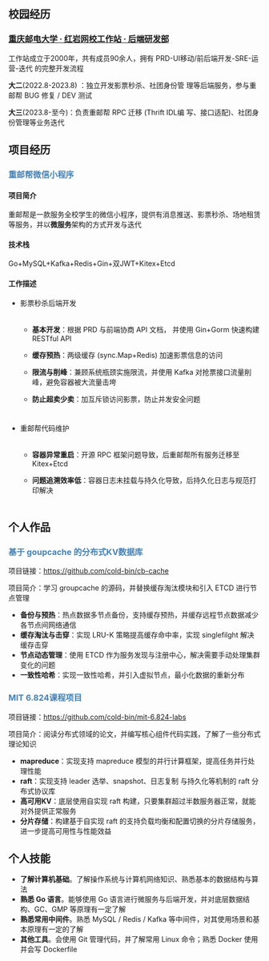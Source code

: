 ## 校园经历

### [重庆邮电⼤学 · 红岩⽹校⼯作站 · 后端研发部](https://redrock.team/)

⼯作站成⽴于2000年，共有成员90余⼈，拥有 PRD-UI移动/前后端开发-SRE-运营-迭代 的完整开发流程 

**⼤⼆**(2022.8-2023.8) ：独⽴开发影票秒杀、社团⾝份管 理等后端服务，参与重邮帮 BUG 修复 / DEV 测试 

**⼤三**(2023.8-⾄今)：负责重邮帮 RPC 迁移 (Thrift IDL编 写、接⼝适配)、社团⾝份管理等业务迭代

## 项目经历

### <span style="color:#4682b4">重邮帮微信⼩程序</span>

#### 项⽬简介

重邮帮是⼀款服务全校学⽣的微信⼩程序，提供有消息推送、影票秒杀、场地租赁等服务，并以**微服务**架构的⽅式开发与迭代

#### 技术栈

 Go+MySQL+Kafka+Redis+Gin+双JWT+Kitex+Etcd

#### ⼯作描述

- 影票秒杀后端开发

  <div style="height:5px"></div>

  - **基本开发**：根据 PRD 与前端协商 API ⽂档， 并使⽤ Gin+Gorm 快速构建 RESTful API

  - **缓存预热**：两级缓存 (sync.Map+Redis) 加速影票信息的访问

  - **限流与削峰**：兼顾系统瓶颈实施限流，并使⽤ Kafka 对抢票接⼝流量削峰，避免容器被⼤流量击垮

  - **防止超卖少卖**：加互斥锁访问影票，防止并发安全问题

    <div style="height:10px"></div>

- 重邮帮代码维护

  <div style="height:5px"></div>

  - **容器异常重启**：开源 RPC 框架问题导致，后重邮帮所有服务迁移⾄ Kitex+Etcd

  - **问题追溯效率低**：容器⽇志未挂载与持久化导致，后持久化⽇志与规范打印解决

  <div style="height:5px;weight:100%"></div>

## 个人作品

### <span style="color:#4682b4">基于 goupcache 的分布式KV数据库</span>

项⽬链接：https://github.com/cold-bin/cb-cache 

项⽬简介：学习 groupcache 的源码，并替换缓存淘汰模块和引入 ETCD 进行节点管理

- **备份与预热**：热点数据多节点备份，⽀持缓存预热，并缓存远程节点数据减少各节点间网络通信
- **缓存淘汰与击穿**：实现 LRU-K 策略提高缓存命中率，实现 singlefilght 解决缓存击穿
- **节点动态管理**：使用 ETCD 作为服务发现与注册中心，解决需要手动处理集群变化的问题
- **⼀致性哈希**：实现⼀致性哈希，并引入虚拟节点，最⼩化数据的重新分布

### <span style="color:#4682b4">MIT 6.824课程项⽬</span>

项⽬链接：https://github.com/cold-bin/mit-6.824-labs

项目简介：阅读分布式领域的论文，并编写核⼼组件代码实践，了解了一些分布式理论知识

- **mapreduce**：实现⽀持 mapreduce 模型的并⾏计算框架，提⾼任务并⾏处理性能
- **raft**：实现⽀持 leader 选举、snapshot、⽇志复制 与持久化等机制的 raft 分布式协议库
- **⾼可⽤KV**：底层使⽤⾃实现 raft 构建，只要集群超过半数服务器正常，就能对外提供正常服务
- **分⽚存储**：构建基于⾃实现 raft 的⽀持负载均衡和配置切换的分⽚存储服务，进⼀步提⾼可⽤性与性能效益

## 个人技能

- **了解计算机基础**。了解操作系统与计算机⽹络知识、熟悉基本的数据结构与算法
- **熟悉 Go 语言**。能够使⽤ Go 语⾔进⾏微服务与后端开发，并对底层数据结构、GC、GMP 等原理有一定了解
- **熟悉常⽤中间件**。熟悉 MySQL / Redis / Kafka 等中间件，对其使⽤场景和基本原理有⼀定的了解
- **其他工具**。会使⽤ Git 管理代码，并了解常⽤ Linux 命令；熟悉 Docker 使⽤并会写 Dockerfile
